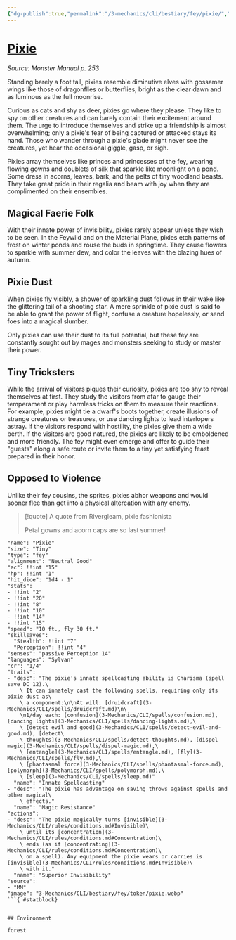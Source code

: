 ```yaml
---
{"dg-publish":true,"permalink":"/3-mechanics/cli/bestiary/fey/pixie/","tags":["ttrpg-cli/compendium/src/5e/mm","ttrpg-cli/monster/cr/1-4","ttrpg-cli/monster/environment/forest","ttrpg-cli/monster/size/tiny","ttrpg-cli/monster/type/fey"]}
---
```


# [Pixie](3-Mechanics\CLI\bestiary\fey/pixie.md)
*Source: Monster Manual p. 253*  

Standing barely a foot tall, pixies resemble diminutive elves with gossamer wings like those of dragonflies or butterflies, bright as the clear dawn and as luminous as the full moonrise.

Curious as cats and shy as deer, pixies go where they please. They like to spy on other creatures and can barely contain their excitement around them. The urge to introduce themselves and strike up a friendship is almost overwhelming; only a pixie's fear of being captured or attacked stays its hand. Those who wander through a pixie's glade might never see the creatures, yet hear the occasional giggle, gasp, or sigh.

Pixies array themselves like princes and princesses of the fey, wearing flowing gowns and doublets of silk that sparkle like moonlight on a pond. Some dress in acorns, leaves, bark, and the pelts of tiny woodland beasts. They take great pride in their regalia and beam with joy when they are complimented on their ensembles.

## Magical Faerie Folk

With their innate power of invisibility, pixies rarely appear unless they wish to be seen. In the Feywild and on the Material Plane, pixies etch patterns of frost on winter ponds and rouse the buds in springtime. They cause flowers to sparkle with summer dew, and color the leaves with the blazing hues of autumn.

## Pixie Dust

When pixies fly visibly, a shower of sparkling dust follows in their wake like the glittering tail of a shooting star. A mere sprinkle of pixie dust is said to be able to grant the power of flight, confuse a creature hopelessly, or send foes into a magical slumber.

Only pixies can use their dust to its full potential, but these fey are constantly sought out by mages and monsters seeking to study or master their power.

## Tiny Tricksters

While the arrival of visitors piques their curiosity, pixies are too shy to reveal themselves at first. They study the visitors from afar to gauge their temperament or play harmless tricks on them to measure their reactions. For example, pixies might tie a dwarf's boots together, create illusions of strange creatures or treasures, or use dancing lights to lead interlopers astray. If the visitors respond with hostility, the pixies give them a wide berth. If the visitors are good natured, the pixies are likely to be emboldened and more friendly. The fey might even emerge and offer to guide their "guests" along a safe route or invite them to a tiny yet satisfying feast prepared in their honor.

## Opposed to Violence

Unlike their fey cousins, the sprites, pixies abhor weapons and would sooner flee than get into a physical altercation with any enemy.

> [!quote] A quote from Rivergleam, pixie fashionista  
> 
> Petal gowns and acorn caps are so last summer!


```statblock
"name": "Pixie"
"size": "Tiny"
"type": "fey"
"alignment": "Neutral Good"
"ac": !!int "15"
"hp": !!int "1"
"hit_dice": "1d4 - 1"
"stats":
- !!int "2"
- !!int "20"
- !!int "8"
- !!int "10"
- !!int "14"
- !!int "15"
"speed": "10 ft., fly 30 ft."
"skillsaves":
  "Stealth": !!int "7"
  "Perception": !!int "4"
"senses": "passive Perception 14"
"languages": "Sylvan"
"cr": "1/4"
"traits":
- "desc": "The pixie's innate spellcasting ability is Charisma (spell save DC 12).\
    \ It can innately cast the following spells, requiring only its pixie dust as\
    \ a component:\n\nAt will: [druidcraft](3-Mechanics/CLI/spells/druidcraft.md)\n\
    \n1/day each: [confusion](3-Mechanics/CLI/spells/confusion.md), [dancing lights](3-Mechanics/CLI/spells/dancing-lights.md),\
    \ [detect evil and good](3-Mechanics/CLI/spells/detect-evil-and-good.md), [detect\
    \ thoughts](3-Mechanics/CLI/spells/detect-thoughts.md), [dispel magic](3-Mechanics/CLI/spells/dispel-magic.md),\
    \ [entangle](3-Mechanics/CLI/spells/entangle.md), [fly](3-Mechanics/CLI/spells/fly.md),\
    \ [phantasmal force](3-Mechanics/CLI/spells/phantasmal-force.md), [polymorph](3-Mechanics/CLI/spells/polymorph.md),\
    \ [sleep](3-Mechanics/CLI/spells/sleep.md)"
  "name": "Innate Spellcasting"
- "desc": "The pixie has advantage on saving throws against spells and other magical\
    \ effects."
  "name": "Magic Resistance"
"actions":
- "desc": "The pixie magically turns [invisible](3-Mechanics/CLI/rules/conditions.md#Invisible)\
    \ until its [concentration](3-Mechanics/CLI/rules/conditions.md#Concentration)\
    \ ends (as if [concentrating](3-Mechanics/CLI/rules/conditions.md#Concentration)\
    \ on a spell). Any equipment the pixie wears or carries is [invisible](3-Mechanics/CLI/rules/conditions.md#Invisible)\
    \ with it."
  "name": "Superior Invisibility"
"source":
- "MM"
"image": "3-Mechanics/CLI/bestiary/fey/token/pixie.webp"
```{ #statblock}


## Environment

forest